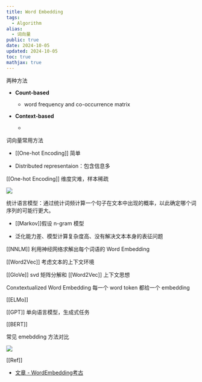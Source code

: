 ```yaml
---
title: Word Embedding
tags:
  - Algorithm
alias:
  - 词向量
public: true
date: 2024-10-05
updated: 2024-10-05
toc: true
mathjax: true
---
```


两种方法

  + **Count-based**

    + word frequency and co-occurrence matrix

  + **Context-based**

    + 

词向量常用方法

  + [[One-hot Encoding]] 简单

  + Distributed representaion：包含信息多

[[One-hot Encoding]] 维度灾难，样本稀疏

![](https://media.xiang578.com//one-hot.png)

统计语言模型：通过统计词频计算一个句子在文本中出现的概率，以此确定哪个词序列的可能行更大。

  + [[Markov]]假设 n-gram 模型

  + 泛化能力差、模型计算复杂度高、没有解决文本本身的表征问题

[[NNLM]] 利用神经网络求解出每个词语的 Word Embedding

[[Word2Vec]] 考虑文本的上下文环境

[[GloVe]] svd 矩阵分解和 [[Word2Vec]] 上下文思想

Conxtextualized Word Embedding 每一个 word token 都给一个 embedding

[[ELMo]]

[[GPT]] 单向语言模型，生成式任务

[[BERT]]

常见 emebdding 方法对比

![](https://media.xiang578.com//type-word-embedding.png)

[[Ref]]

  + [文章 - WordEmbedding考古](http://way.xiaojukeji.com/article/21627)

